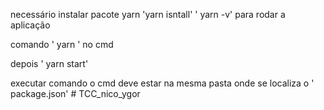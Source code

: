 necessário  instalar pacote yarn 
'yarn isntall' 
' yarn -v' 
para rodar a aplicação 

comando ' yarn ' no cmd 

depois ' yarn start' 

executar comando  o cmd deve estar na mesma pasta onde se localiza o ' package.json' # TCC_nico_ygor
